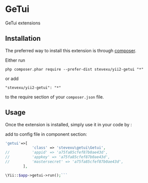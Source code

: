 GeTui
=====
GeTui extensions

Installation
------------

The preferred way to install this extension is through [composer](http://getcomposer.org/download/).

Either run

```
php composer.phar require --prefer-dist stevexu/yii2-getui "*"
```

or add

```
"stevexu/yii2-getui": "*"
```

to the require section of your `composer.json` file.


Usage
-----

Once the extension is installed, simply use it in your code by  :

add to config file in component section:
```php
'getui'=>[
    		'class' => 'stevexu\getui\Getui',
//     		'appid' => 'a75fa85cfef87b0ae43d',	
//     		'appkey' => 'a75fa85cfef87b0ae43d',
//     		'mastersecret' => 'a75fa85cfef87b0ae43d',
    	],
```
```php
\Yii::$app->getui->run();```
